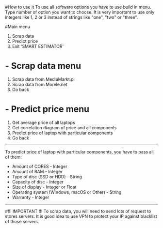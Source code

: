 #How to use it
To use all software options you have to use build in menu. 
Type number of option you want to choose. It is very important to use only integers like 1, 2 or 3 instead of strings like "one", "two" or "three".


#Main menu
1. Scrap data
2. Predict price
3. Exit 'SMART ESTIMATOR'

# - Scrap data menu
1. Scrap data from MediaMarkt.pl
2. Scrap data from Morele.net
3. Go back

# - Predict price menu
1. Get average price of all laptops
2. Get correlation diagram of price and all components
3. Predict price of laptop with particular components 
4. Go back

---
To predict price of laptop with particular components, you have to pass all of them:

- Amount of CORES - Integer
- Amount of RAM - Integer
- Type of disc (SSD or HDD) - String
- Capacity of disc - Integer
- Size of display - Integer or Float
- Operating system (Windows, macOS or Other) - String
-  Warranty - Integer

---
#!!! IMPORTANT !!!
To scrap data, you will need to send lots of request to stores servers. It is good idea to use VPN to protect your IP against blacklist of those servers.
 